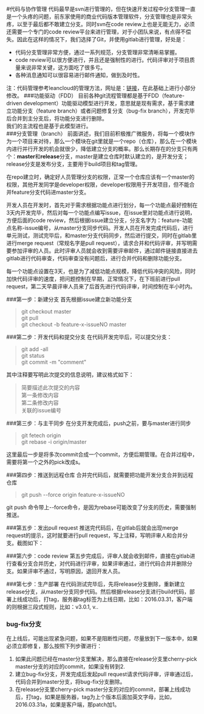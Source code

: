 #代码与协作管理
代码最早是svn进行管理的，但在快速开发过程中分支管理一直是一个头疼的问题，前东家使用的商业代码版本管理软件，分支管理也是非常头疼，以至于最后都不敢建立分支。同时svn在code review上也是无能无力，必须还需要一个专门的code review平台来进行管理，对于小团队来说，有点得不偿失。因此在这样的情况下，我们选择了Git，并使用gitlab进行管理，好处是：  
* 代码分支管理非常方便，通过一系列规范，分支管理非常清晰易掌握。
* code review可以很方便进行，并且还是强制性的进行。代码评审对于项目质量来说非常关键，这方面吃了很多亏。
* 各种消息通知可以很容易进行邮件通知，做到及时性。

注：代码管理参考leancloud的管理方法，网址是：[链接](http://open.leancloud.cn/git-branch-guide.html)，在此基础上进行小部分修改。 
###功能驱动（FDD）
目前各种git流程管理都是基于FDD（feature-driven development）功能驱动模型进行开发，意思就是现有需求，基于需求建立功能分支（feature branch）或者问题修复分支（bug-fix branch），开发完毕后合并到主分支后，将功能分支进行删除。  
我们的主流程也是基于此模型进行。  
###分支管理（branch）
前面讲述，我们目前积极推广微服务，将每一个模块作为一个项目来对待，那么一个模块在git里就是一个repo（仓库），那么在一个模块内进行并行开发的机会就很少，降低建立分支的概率。那么长期存在的分支只有两个：**master**和**release**分支，master是建立仓库时默认建立的，是开发分支；release分支是发布分支，主要用于build项目和tag管理。  

在repo建立时，确定好人员管理分支的权限，正常一个仓库应该有一个master的权限，其他开发同学是developer权限，developer权限用于开发项目，但不能合并feature分支代码进master分支。  

开发人员在开发时，首先对于需求根据功能点进行划分，每一个功能点最好控制在3天内开发完毕，然后对每一个功能点编写issue，在issue里对功能点进行说明，方便后面的code review，然后根据issue建立分支，分支名字为：feature-功能点名称-issue编号，从master分支同步代码。开发人员在开发完成代码后，进行单元测试，测试完毕后，和master分支代码同步，然后进行提交，同时在gitlab里进行merge request（常规名字是pull request），请求合并和代码评审，并写明需要参加评审的人员。此时评审人员就会收到需要评审邮件，通过邮件链接直接进去gitlab进行代码审查，代码审查没有问题后，进行合并代码和删除功能分支。 

每一个功能点设置在3天，也是为了减低功能点规模，降低代码冲突的风险，同时加快代码评审的速度，把问题控制在早期，正常情况下，在下班前进行pull request，第二天早晨评审人员来了后首先进行代码评审，时间控制在半小时内。   

###第一步：新建分支
首先根据issue建立新功能分支

> git checkout master  
> git pull  
> git checkout -b feature-x-issueNO master

###第二步：开发代码和提交分支
在代码开发完毕后，可以提交分支：

> git add -all  
> git status  
> git commit -m "comment"

其中注释要写明此次提交的信息说明，建议格式如下：

> 简要描述此次提交的内容  
> 第一条修改内容  
> 第二条修改内容  
> 关联的issue编号

###第三步：与主干同步
在分支开发完成后，push之前，要与master进行同步

> git fetech origin  
> git rebase -i origin/master
> 
这里最后一步是将多次commit合成一个commit，方便后期管理。在合并过程中，需要将第一个之外的pick改成s。


###第四步：推送到远程仓库
合并完代码后，就需要把功能开发分支合并到远程仓库

> git push --force origin feature-x-issueNO

git push 命令带上--force命令，是因为rebase可能改变了分支的历史，需要强制推送。  

###第五步：发出pull request
推送完代码后，在gitlab后就会出现merge request的提示，这时就要进行pull request，写上注释，写明评审人和合并分支。截图如下：

###第六步：code review
第五步完成后，评审人就会收到邮件，直接在gitlab进行查看分支合并历史，对代码进行评审，如果评审通过，进行代码合并并删除分支。如果评审不通过，写明原因，退回开发人员。

###第七步：生产部署
在代码测试完毕后，先将release分支删除，重新建立release分支，从master分支同步代码。然后根据release分支进行build代码，部署上线成功后，打tag，服务器tag标签为上线日期，比如：2016.03.31，客户端的则根据三段式规则，比如：v3.0.1, v<major>.<minor>.<patch>  

### bug-fix分支
在上线后，可能出现紧急问题，如果不是阻断性问题，尽量放到下一版本中，如果必须立即修复，那么按照下列步骤进行：  
1. 如果此问题已经在master分支里解决，那么直接在release分支里cherry-pick master分支的对应的commit，如果没有转到2.  
2. 建立bug-fix分支，开发完成后发起pull request请求代码评审，评审通过后，代码合并到master分支，将bug-fix分支删除。
3. 在release分支里cherry-pick master分支的对应的commit，部署上线成功后，打tag，如果是服务器，tag为上个版本后面加英文字母，比如，2016.03.31a，如果是客户端，那patch加1。


















